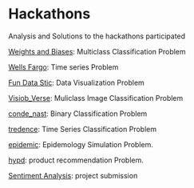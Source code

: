 # Hackathons
Analysis and Solutions to the hackathons participated

[Weights and Biases](https://github.com/AtufaShireen/Hackathons/tree/main/weights%26Biases): Multiclass Classification Problem

[Wells Fargo](https://github.com/AtufaShireen/Hackathons/tree/main/wellsfargo): Time series Problem

[Fun Data Stic](https://github.com/AtufaShireen/Hackathons/tree/main/dashboards_dash): Data Visualization Problem

[Visiob_Verse](https://github.com/AtufaShireen/Hackathons/tree/main/vision_verse): Muliclass Image Classification Problem

[conde_nast](https://github.com/AtufaShireen/Hackathons/tree/main/conde_nast): Binary Classification Problem

[tredence](https://github.com/AtufaShireen/Hackathons/tree/main/tredence): Time Series Classification Problem

[epidemic](https://github.com/AtufaShireen/Hackathons/tree/main/epidemic): Epidemology Simulation Problem.

[hypd](https://github.com/AtufaShireen/Hackathons/tree/main/hypd): product recommendation Problem.

[Sentiment Analysis](https://github.com/AtufaShireen/Hackathons/tree/main/sentiment): project submission

